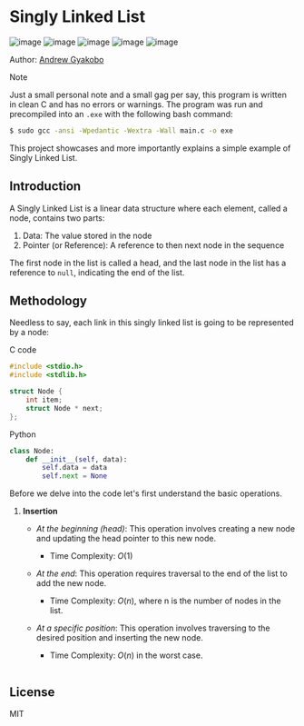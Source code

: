 # Singly Linked List

![image](https://img.shields.io/badge/Python-FFD43B?style=for-the-badge&logo=python&logoColor=blue)
![image](https://img.shields.io/badge/C-00599C?style=for-the-badge&logo=c&logoColor=white)
![image](https://img.shields.io/badge/C%2B%2B-00599C?style=for-the-badge&logo=c%2B%2B&logoColor=white)
![image](https://img.shields.io/badge/CMake-064F8C?style=for-the-badge&logo=cmake&logoColor=white)
![image](https://img.shields.io/badge/windows%20terminal-4D4D4D?style=for-the-badge&logo=windows%20terminal&logoColor=white)

Author: [Andrew Gyakobo](https://github.com/Gyakobo)

>[!NOTE]
>Just a small personal note and a small gag per say, this program is written in clean C and has no errors or warnings. The program was run and precompiled into an `.exe` with the following bash command:

```bash
$ sudo gcc -ansi -Wpedantic -Wextra -Wall main.c -o exe
```

This project showcases and more importantly explains a simple example of Singly Linked List.

## Introduction

A Singly Linked List is a linear data structure where each element, called a node, contains two parts:

1. Data: The value stored in the node
1. Pointer (or Reference): A reference to then next node in the sequence

The first node in the list is called a head, and the last node in the list has a reference to `null`, indicating the end of the list.

## Methodology

Needless to say, each link in this singly linked list is going to be represented by a node:

C code
```c
#include <stdio.h>
#include <stdlib.h>

struct Node {
    int item;
    struct Node * next;
};
```

Python
```python
class Node:
    def __init__(self, data):
        self.data = data
        self.next = None
```

Before we delve into the code let's first understand the basic operations. 

1. **Insertion**

    * *At the beginning (head)*: This operation involves creating a new node and updating the head pointer to this new node.

        * Time Complexity: $O(1)$
    
    * *At the end*: This operation requires traversal to the end of the list to add the new node.

        * Time Complexity: $O(n)$, where n is the number of nodes in the list. 

    * *At a specific position*: This operation involves traversing to the desired position and inserting the new node.

        * Time Complexity: $O(n)$ in the worst case.

```python    

```

## License
MIT

